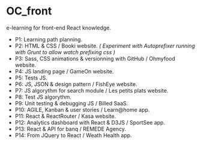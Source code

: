 # OC_front

e-learning for front-end React knowledge.

* P1:  Learning path planning.
* P2: HTML & CSS / Booki website.
*( Experiment with Autoprefixer running with Grunt to allow watch prefixing css )*
* P3: Sass, CSS animations & versionning with GitHub / Ohmyfood website.
* P4: JS landing page / GameOn website.
* P5: Tests JS.
* P6: JS, JSON & design pattern / FishEye website.
* P7: JS algorythm for search module / Les petits plats website.
* P8: Test JS algorythm.
* P9: Unit testing & debugging JS / Billed SaaS.
* P10: AGILE, Kanban & user stories / Learn@home app.
* P11: React & ReactRouter / Kasa website.
* P12: Analytics dashboard with React & D3JS / SportSee app.
* P13: React & API for banq / REMEDE Agency.
* P14: From JQuery to React / Weath Health app.